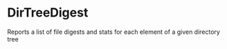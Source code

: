 # DirTreeDigest
Reports a list of file digests and stats for each element of a given directory tree
